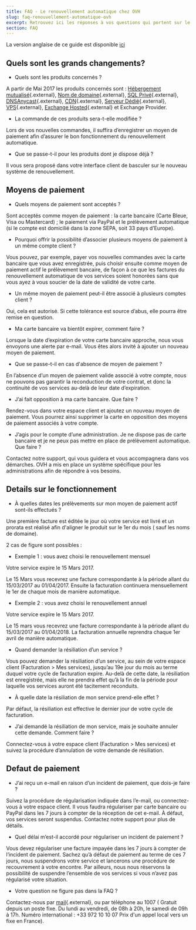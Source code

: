 ```yaml
---
title: FAQ - Le renouvellement automatique chez OVH
slug: faq-renouvellement-automatique-ovh
excerpt: Retrouvez ici les réponses à vos questions qui portent sur le nouveau processus de renouvellement automatique qui sera en production le 2 mai 2017.
section: FAQ
---
```


La version anglaise de ce guide est disponible [ici](../faq_automatic_renewal_ovh/guide.en-gb.md)


## Quels sont les grands changements?
- Quels sont les produits concernés ?

A partir de Mai 2017 les produits concernés sont : [Hébergement mutualisé](https://www.ovh.com/fr/hebergement-web/){.external}, [Nom de domaine](https://www.ovh.com/fr/domaines/){.external}, [SQL Privé](https://www.ovh.com/fr/hebergement-web/options-sql.xml/){.external}, [DNSAnycast](https://www.ovh.com/fr/domaines/dns-anycast/){.external}, [CDN](https://www.ovh.com/fr/cdn/){.external}, [Serveur Dédié](https://www.ovh.com/fr/serveurs_dedies/){.external}, [VPS](https://www.ovh.com/fr/vps/){.external}, [Exchange Hosted](https://www.ovh.com/fr/emails/hosted-exchange/){.external} et Exchange Provider.

- La commande de ces produits sera-t-elle modifiée ?

Lors de vos nouvelles commandes, il suffira d’enregistrer un moyen de paiement afin d’assurer le bon fonctionnement du renouvellement automatique.

- Que se passe-t-il pour les produits dont je dispose déjà ?

Il vous sera proposé dans votre interface client de basculer sur le nouveau système de renouvellement.


## Moyens de paiement
- Quels moyens de paiement sont acceptés ?

Sont acceptés comme moyen de paiement : la carte bancaire (Carte Bleue, Visa ou Mastercard) ; le paiement via PayPal et le prélèvement automatique (si le compte est domicilié dans la zone SEPA, soit 33 pays d’Europe).

- Pourquoi offrir la possibilité d’associer plusieurs moyens de paiement à un même compte client ?

Vous pouvez, par exemple, payer vos nouvelles commandes avec la carte bancaire que vous avez enregistrée, puis choisir ensuite comme moyen de paiement actif le prélèvement bancaire, de façon à ce que les factures du renouvellement automatique de vos services soient honorées sans que vous ayez à vous soucier de la date de validité de votre carte.

- Un même moyen de paiement peut-il être associé à plusieurs comptes client ?

Oui, cela est autorisé. Si cette tolérance est source d’abus, elle pourra être remise en question.

- Ma carte bancaire va bientôt expirer, comment faire ?

Lorsque la date d’expiration de votre carte bancaire approche, nous vous envoyons une alerte par e-mail. Vous êtes alors invité à ajouter un nouveau moyen de paiement.

- Que se passe-t-il en cas d'absence de moyen de paiement ?

En l’absence d’un moyen de paiement valide associé à votre compte, nous ne pouvons pas garantir la reconduction de votre contrat, et donc la continuité de vos services au-delà de leur date d’expiration.

- J’ai fait opposition à ma carte bancaire. Que faire ?

Rendez-vous dans votre espace client et ajoutez un nouveau moyen de paiement. Vous pourrez ainsi supprimer la carte en opposition des moyens de paiement associés à votre compte.

- J’agis pour le compte d’une administration. Je ne dispose pas de carte bancaire et je ne peux pas mettre en place de prélèvement automatique. Que faire ?

Contactez notre support, qui vous guidera et vous accompagnera dans vos démarches. OVH a mis en place un système spécifique pour les administrations afin de répondre à vos besoins.


## Details sur le fonctionnement
- À quelles dates les prélèvements sur mon moyen de paiement actif sont-ils effectués ?

Une première facture est éditée le jour où votre service est livré et un prorata est réalisé afin d'aligner le produit sur le 1er du mois ( sauf les noms de domaine).

2 cas de figure sont possibles :

- Exemple 1 : vous avez choisi le renouvellement mensuel

Votre service expire le 15 Mars 2017.

Le 15 Mars vous recevrez une facture correspondante à la période allant du 15/03/2017 au 01/04/2017. Ensuite la facturation continuera mensuellement le 1er de chaque mois de manière automatique.

- Exemple 2 : vous avez choisi le renouvellement annuel

Votre service expire le 15 Mars 2017.

Le 15 mars vous recevrez une facture correspondante à la période allant du 15/03/2017 au 01/04/2018. La facturation annuelle reprendra chaque 1er avril de manière automatique.

- Quand demander la résiliation d’un service ?

Vous pouvez demander la résiliation d’un service, au sein de votre espace client (Facturation > Mes services), jusqu’au 19e jour du mois au terme duquel votre cycle de facturation expire. Au-delà de cette date, la résiliation est enregistrée, mais elle ne prendra effet qu’à la fin de la période pour laquelle vos services auront été tacitement reconduits.

- À quelle date la résiliation de mon service prend-elle effet ?

Par défaut, la résiliation est effective le dernier jour de votre cycle de facturation.

- J’ai demandé la résiliation de mon service, mais je souhaite annuler cette demande. Comment faire ?

Connectez-vous à votre espace client (Facturation > Mes services) et suivez la procédure d’annulation de votre demande de résiliation.


## Defaut de paiement
- J’ai reçu un e-mail en raison d’un incident de paiement, que dois-je faire ?

Suivez la procédure de régularisation indiquée dans l’e-mail, ou connectez-vous à votre espace client. Il vous faudra régulariser par carte bancaire ou PayPal dans les 7 jours à compter de la réception de cet e-mail. À défaut, vos services seront suspendus. Contactez notre support pour plus de détails.

- Quel délai m’est-il accordé pour régulariser un incident de paiement ?

Vous devez régulariser une facture impayée dans les 7 jours à compter de l’incident de paiement. Sachez qu’à défaut de paiement au terme de ces 7 jours, nous suspendrons votre service et lancerons une procédure de recouvrement à votre encontre. Par ailleurs, nous nous réservons la possibilité de suspendre l’ensemble de vos services si vous n’avez pas régularisé votre situation.

- Votre question ne figure pas dans la FAQ ?

Contactez-nous par [mail](https://www.ovh.com/fr/support/nous-contacter/){.external},  ou par téléphone au 1007 ( Gratuit depuis un poste fixe. Du lundi au vendredi, de 08h à 20h, le samedi de 09h à 17h. Numéro international : +33 972 10 10 07 Prix d'un appel local vers un fixe en France).